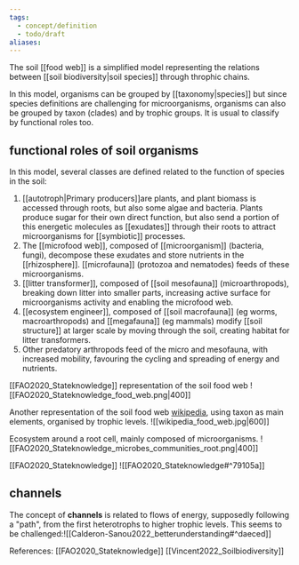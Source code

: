 ```yaml
---
tags:
  - concept/definition
  - todo/draft
aliases:
---
```

The soil [[food web]] is a simplified model representing the relations between [[soil biodiversity|soil species]] through throphic chains.

In this model, organisms can be grouped by [[taxonomy|species]] but since species definitions are challenging for microorganisms, organisms can also be grouped by taxon (clades) and by trophic groups. It is usual to classify by functional roles too.
## functional roles of soil organisms
In this model, several classes are defined related to the function of species in the soil:
1. [[autotroph|Primary producers]]are plants, and plant biomass is accessed through roots, but also some algae and bacteria. Plants produce sugar for their own direct function, but also send a portion of this energetic molecules as [[exudates]] through their roots to attract microorganisms for [[symbiotic]] processes.
2. The [[microfood web]], composed of [[microorganism]] (bacteria, fungi), decompose these exudates and store nutrients in the [[rhizosphere]]. [[microfauna]] (protozoa and nematodes) feeds of these microorganisms.
3. [[litter transformer]], composed of [[soil mesofauna]] (microarthropods), breaking down litter into smaller parts, increasing active surface for microorganisms activity and enabling the microfood web.
4. [[ecosystem engineer]], composed of [[soil macrofauna]] (eg worms, macroarthropods) and [[megafauna]] (eg mammals) modify [[soil structure]] at larger scale by moving through the soil, creating habitat for litter transformers.
5. Other predatory arthropods feed of the micro and mesofauna, with increased mobility, favouring the cycling and spreading of energy and nutrients.

[[FAO2020_Stateknowledge]] representation of the soil food web
![[FAO2020_Stateknowledge_food_web.png|400]]

Another representation of the soil food web [wikipedia](https://en.wikipedia.org/wiki/Food_web#Kinds_of_food_webs), using taxon as main elements, organised by trophic levels.
![[wikipedia_food_web.jpg|600]]

Ecosystem around a root cell, mainly composed of microorganisms.
![[FAO2020_Stateknowledge_microbes_communities_root.png|400]]


[[FAO2020_Stateknowledge]]
![[FAO2020_Stateknowledge#^79105a]]

## channels
The concept of **channels** is related to flows of energy, supposedly following a "path", from the first heterotrophs to higher trophic levels. This seems to be challenged:![[Calderon-Sanou2022_betterunderstanding#^daeced]]


References:
[[FAO2020_Stateknowledge]]
[[Vincent2022_Soilbiodiversity]]
